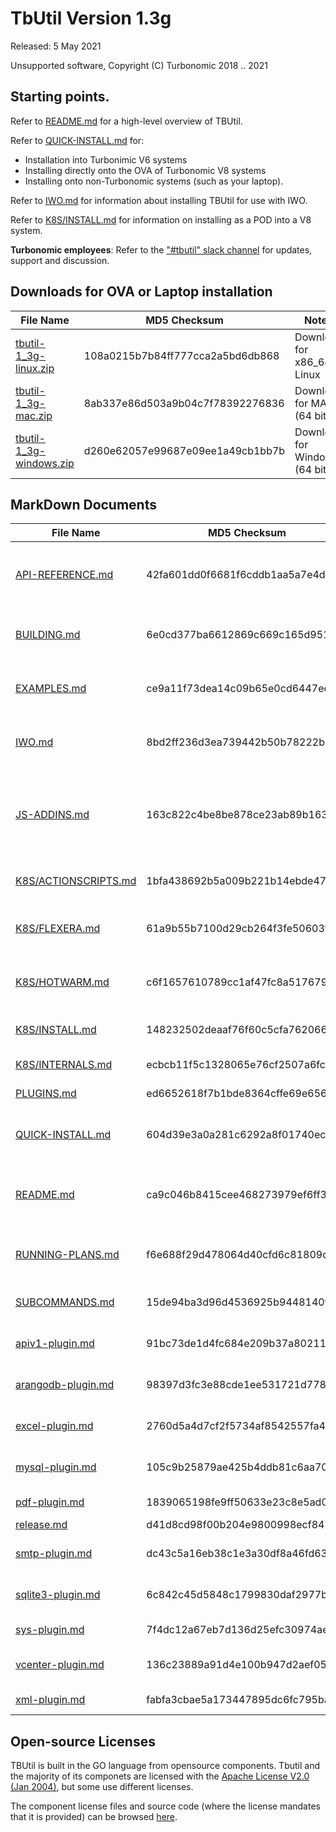# TbUtil Version 1.3g

Released: 5 May 2021

Unsupported software, Copyright (C) Turbonomic 2018 .. 2021

## Starting points.

Refer to [README.md](../docs/README.md) for a high-level overview of TBUtil.

Refer to [QUICK-INSTALL.md](../docs/QUICK-INSTALL.md) for:

- Installation into Turbonimic V6 systems
- Installing directly onto the OVA of Turbonomic V8 systems
- Installing onto non-Turbonomic systems (such as your laptop).

Refer to [IWO.md](../docs/IWO.md) for information about installing TBUtil for use with IWO.

Refer to [K8S/INSTALL.md](../docs/K8S/INSTALL.md) for information on installing as a POD into a V8 system.

**Turbonomic employees**: Refer to the ["#tbutil" slack channel](https://turbonomic.slack.com/messages/CQCSKJN3Y) for updates, support and discussion.

## Downloads for OVA or Laptop installation

| File Name | MD5 Checksum | Notes |
| --------- | ------------ | ----- |
| [tbutil-1_3g-linux.zip](https:/turbonomic/tbutil/releases/download/v1.3g/tbutil-1_3g-linux.zip) | 108a0215b7b84ff777cca2a5bd6db868 | Download for x86_64 Linux |
| [tbutil-1_3g-mac.zip](https:/turbonomic/tbutil/releases/download/v1.3g/tbutil-1_3g-mac.zip) | 8ab337e86d503a9b04c7f78392276836 | Download for MAC (64 bit) |
| [tbutil-1_3g-windows.zip](https:/turbonomic/tbutil/releases/download/v1.3g/tbutil-1_3g-windows.zip) | d260e62057e99687e09ee1a49cb1bb7b | Download for Windows (64 bit) |


## MarkDown Documents

| File Name | MD5 Checksum | Notes |
| --------- | ------------ | ----- |
| [API-REFERENCE.md](../docs/API-REFERENCE.md) | 42fa601dd0f6681f6cddb1aa5a7e4d4a | REST API Reference (For Turbonomic 6.4.35) |
| [BUILDING.md](../docs/BUILDING.md) | 6e0cd377ba6612869c669c165d9511ee | TButil 1.3g - Building from source |
| [EXAMPLES.md](../docs/EXAMPLES.md) | ce9a11f73dea14c09b65e0cd6447ec96 | TButil (VERSION) - Example scripts |
| [IWO.md](../docs/IWO.md) | 8bd2ff236d3ea739442b50b78222b77c | TBUtil 1.3g IWO Instance Credentials |
| [JS-ADDINS.md](../docs/JS-ADDINS.md) | 163c822c4be8be878ce23ab89b16354b | Add-ins available to TBUtil 1.3g JS formatters and TBScripts |
| [K8S/ACTIONSCRIPTS.md](../docs/K8S/ACTIONSCRIPTS.md) | 1bfa438692b5a009b221b14ebde47d29 | TBUtil Action Scripts Pod |
| [K8S/FLEXERA.md](../docs/K8S/FLEXERA.md) | 61a9b55b7100d29cb264f3fe50603fbe | TBUtil Flexera intergration POD |
| [K8S/HOTWARM.md](../docs/K8S/HOTWARM.md) | c6f1657610789cc1af47fc8a51767973 | TBUtil Hot/Warm Standby POD |
| [K8S/INSTALL.md](../docs/K8S/INSTALL.md) | 148232502deaaf76f60c5cfa762066b5 | Installing TBUtil PODs |
| [K8S/INTERNALS.md](../docs/K8S/INTERNALS.md) | ecbcb11f5c1328065e76cf2507a6fc7b | TBUtil POD Internals. |
| [PLUGINS.md](../docs/PLUGINS.md) | ed6652618f7b1bde8364cffe69e6565c | TB Script Plugins |
| [QUICK-INSTALL.md](../docs/QUICK-INSTALL.md) | 604d39e3a0a281c6292a8f01740ecc57 | TBUtil 1.3g Quick Install Guide. |
| [README.md](../docs/README.md) | ca9c046b8415cee468273979ef6ff3c9 | TButil 1.3g - Turbonomic Command-Line Utility |
| [RUNNING-PLANS.md](../docs/RUNNING-PLANS.md) | f6e688f29d478064d40cfd6c81809d23 | Running plans with tbutil 1.1n or later. |
| [SUBCOMMANDS.md](../docs/SUBCOMMANDS.md) | 15de94ba3d96d4536925b9448140f1de | TBUtil 1.3g Sub Commands |
| [apiv1-plugin.md](../docs/apiv1-plugin.md) | 91bc73de1d4fc684e209b37a802110c7 | API V1 plugin for TBUtil |
| [arangodb-plugin.md](../docs/arangodb-plugin.md) | 98397d3fc3e88cde1ee531721d7789cc | ArangoDB plugin for TBUtil |
| [excel-plugin.md](../docs/excel-plugin.md) | 2760d5a4d7cf2f5734af8542557fa4b4 | EXCEL plugin for TBUtil |
| [mysql-plugin.md](../docs/mysql-plugin.md) | 105c9b25879ae425b4ddb81c6aa70b49 | MySQL Plugin for TBUtil |
| [pdf-plugin.md](../docs/pdf-plugin.md) | 1839065198fe9ff50633e23c8e5ad069 | PDF Plugin for TBUtil |
| [release.md](../docs/release.md) | d41d8cd98f00b204e9800998ecf8427e | <no value> |
| [smtp-plugin.md](../docs/smtp-plugin.md) | dc43c5a16eb38c1e3a30df8a46fd63ec | SMTP Plugin for TBUtil |
| [sqlite3-plugin.md](../docs/sqlite3-plugin.md) | 6c842c45d5848c1799830daf2977b8aa | SqLite3 Plugin for TBUtil |
| [sys-plugin.md](../docs/sys-plugin.md) | 7f4dc12a67eb7d136d25efc30974aed4 | SYS Plugin for TBUtil |
| [vcenter-plugin.md](../docs/vcenter-plugin.md) | 136c23889a91d4e100b947d2aef05d62 | vCenter plugin for TBUtil |
| [xml-plugin.md](../docs/xml-plugin.md) | fabfa3cbae5a173447895dc6fc795ba2 | XML Plugin for TBUtil |


## Open-source Licenses

TBUtil is built in the GO language from opensource components. Tbutil and the majority of its componets are licensed with the [Apache License V2.0 (Jan 2004)](../licenses/git.turbonomic.com/cs/turbo-util/LICENSE), but some use different licenses.

The component license files and source code (where the license mandates that it is provided) can be browsed [here](../licenses).
